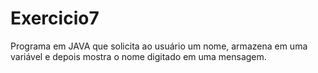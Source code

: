 # Exercicio7
Programa em JAVA que solicita ao usuário um nome, armazena em uma variável e depois mostra o nome digitado em uma mensagem.
